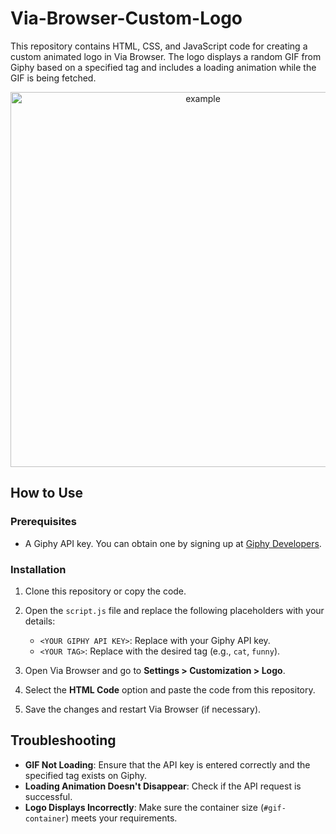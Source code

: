 # Via-Browser-Custom-Logo

This repository contains HTML, CSS, and JavaScript code for creating a custom animated logo in Via Browser. The logo displays a random GIF from Giphy based on a specified tag and includes a loading animation while the GIF is being fetched.

<div align="center">
  <img src="media/example.gif" height="600" alt="example">
</div>

## How to Use

### Prerequisites

- A Giphy API key. You can obtain one by signing up at [Giphy Developers](https://developers.giphy.com/).

### Installation

1. Clone this repository or copy the code.
2. Open the `script.js` file and replace the following placeholders with your details:
   - `<YOUR GIPHY API KEY>`: Replace with your Giphy API key.
   - `<YOUR TAG>`: Replace with the desired tag (e.g., `cat`, `funny`).

3. Open Via Browser and go to **Settings > Customization > Logo**.
4. Select the **HTML Code** option and paste the code from this repository.
5. Save the changes and restart Via Browser (if necessary).

## Troubleshooting

- **GIF Not Loading**: Ensure that the API key is entered correctly and the specified tag exists on Giphy.
- **Loading Animation Doesn't Disappear**: Check if the API request is successful.
- **Logo Displays Incorrectly**: Make sure the container size (`#gif-container`) meets your requirements.
